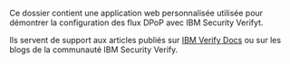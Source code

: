 Ce dossier contient une application web personnalisée utilisée pour démontrer la configuration des flux DPoP avec IBM Security Verifyt.

Ils servent de support aux articles publiés sur [IBM Verify Docs](https://docs.verify.ibm.com/verify) ou sur les blogs de la communauté IBM Security Verify.

<!-- v2.3.7 : caits-prod-app-gp_webui_20241231T141203-16_en_fr -->